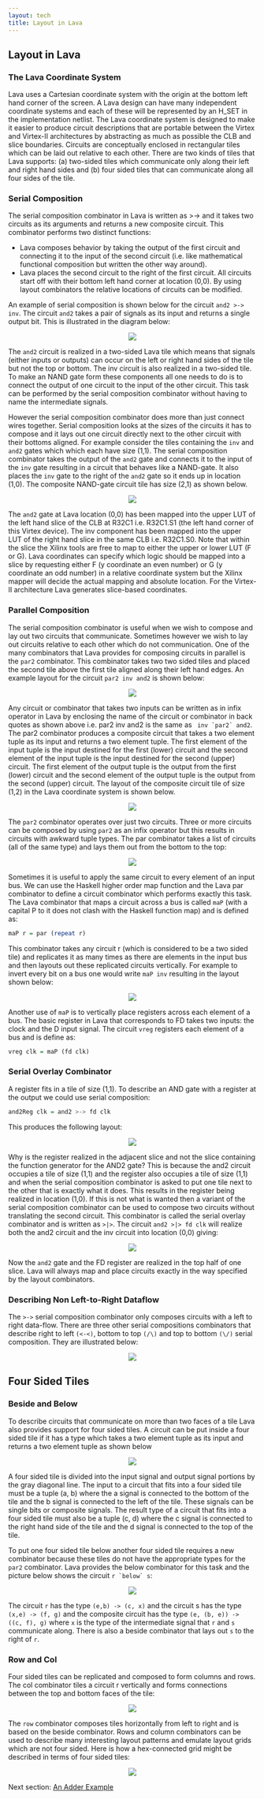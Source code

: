 ```yaml
---
layout: tech
title: Layout in Lava
---
```

## Layout in Lava

### The Lava Coordinate System

Lava uses a Cartesian coordinate system with the origin at the bottom left hand corner of the screen. A Lava design can have many independent coordinate systems and each of these will be represented by an H_SET in the implementation netlist. The Lava coordinate system is designed to make it easier to produce circuit descriptions that are portable between the Virtex and Virtex-II architectures by abstracting as much as possible the CLB and slice boundaries.
Circuits are conceptually enclosed in rectangular tiles which can be laid out relative to each other. There are two kinds of tiles that Lava supports: (a) two-sided tiles which communicate only along their left and right hand sides and (b) four sided tiles that can communicate along all four sides of the tile.

### Serial Composition

The serial composition combinator in Lava is written as >-> and it takes two circuits as its arguments and returns a new composite circuit. This combinator performs two distinct functions:

* Lava composes behavior by taking the output of the first circuit and connecting it to the input of the second circuit (i.e. like mathematical functional composition but written the other way around).
* Lava places the second circuit to the right of the first circuit. All circuits start off with their bottom left hand corner at location (0,0). By using layout combinators the relative locations of circuits can be modified.

An example of serial composition is shown below for the circuit `and2 >-> inv`. The circuit `and2` takes a pair of signals as its input and returns a single output bit. This is illustrated in the diagram below:

<p align="center"> <img src="nand2.jpg"></p>

The `and2` circuit is realized in a two-sided Lava tile which means that signals (either inputs or outputs) can occur on the left or right hand sides of the tile but not the top or bottom. The inv circuit is also realized in a two-sided tile. To make an NAND gate form these components all one needs to do is to connect the output of one circuit to the input of the other circuit. This task can be performed by the serial composition combinator without having to name the intermediate signals.

However the serial composition combinator does more than just connect wires together. Serial composition looks at the sizes of the circuits it has to compose and it lays out one circuit directly next to the other circuit with their bottoms aligned. For example consider the tiles containing the `inv` and `and2` gates which which each have size (1,1). The serial composition combinator takes the output of the `and2` gate and connects it to the input of the `inv` gate resulting in a circuit that behaves like a NAND-gate. It also places the `inv` gate to the right of the `and2` gate so it ends up in location (1,0). The composite NAND-gate circuit tile has size (2,1) as shown below.

<p align="center"> <img src="serial_composition.jpg"></p>

The `and2` gate at Lava location (0,0) has been mapped into the upper LUT of the left hand slice of the CLB at R32C1 i.e. R32C1.S1 (the left hand corner of this Virtex device). The inv component has been mapped into the upper LUT of the right hand slice in the same CLB i.e. R32C1.S0. Note that within the slice the Xilinx tools are free to map to either the upper or lower LUT (F or G). Lava coordinates can specify which logic should be mapped into a slice by requesting either F (y coordinate an even number) or G (y coordinate an odd number) in a relative coordinate system but the Xilinx mapper will decide the actual mapping and absolute location. For the Virtex-II architecture Lava generates slice-based coordinates.

### Parallel Composition

The serial composition combinator is useful when we wish to compose and lay out two circuits that communicate. Sometimes however we wish to lay out circuits relative to each other which do not communication. One of the many combinators that Lava provides for composing circuits in parallel is the `par2` combinator. This combinator takes two two sided tiles and placed the second tile above the first tile aligned along their left hand edges. An example layout for the circuit `par2 inv and2` is shown below:

<p align="center"> <img src="par2.jpg"></p>

Any circuit or combinator that takes two inputs can be written as in infix operator in Lava by enclosing the name of the circuit or combinator in back quotes as shown above i.e. par2 inv and2 is the same as `` inv `par2` and2``. The par2 combinator produces a composite circuit that takes a two element tuple as its input and returns a two element tuple. The first element of the input tuple is the input destined for the first (lower) circuit and the second element of the input tuple is the input destined for the second (upper) circuit. The first element of the output tuple is the output from the first (lower) circuit and the second element of the output tuple is the output from the second (upper) circuit. The layout of the composite circuit tile of size (1,2) in the Lava coordinate system is shown below.

<p align="center"> <img src="par2_grid.jpg"></p>

The `par2` combinator operates over just two circuits. Three or more circuits can be composed by using `par2` as an infix operator but this results in circuits with awkward tuple types. The par combinator takes a list of circuits (all of the same type) and lays them out from the bottom to the top:

<p align="center"> <img src="par.jpg"></p>

Sometimes it is useful to apply the same circuit to every element of an input bus. We can use the Haskell higher order map function and the Lava par combinator to define a circuit combinator which performs exactly this task. The Lava combinator that maps a circuit across a bus is called `maP` (with a capital P to it does not clash with the Haskell function map) and is defined as:

```haskell
maP r = par (repeat r)
```

This combinator takes any circuit r (which is considered to be a two sided tile) and replicates it as many times as there are elements in the input bus and then layouts out these replicated circuits vertically. For example to invert every bit on a bus one would write `maP inv` resulting in the layout shown below:

<p align="center"> <img src="map.jpg"></p>

Another use of `maP` is to vertically place registers across each element of a bus. The basic register in Lava that corresponds to FD takes two inputs: the clock and the D input signal. The circuit `vreg` registers each element of a bus and is define as:

```haskell
vreg clk = maP (fd clk)
```

### Serial Overlay Combinator

A register fits in a tile of size (1,1). To describe an AND gate with a register at the output we could use serial composition:

```haskell
and2Reg clk = and2 >-> fd clk
```

This produces the following layout:

<p align="center"> <img src="and2reg.jpg"></p>

Why is the register realized in the adjacent slice and not the slice containing the function generator for the AND2 gate? This is because the and2 circuit occupies a tile of size (1,1) and the register also occupies a tile of size (1,1) and when the serial composition combinator is asked to put one tile next to the other that is exactly what it does. This results in the register being realized in location (1,0). If this is not what is wanted then a variant of the serial composition combinator can be used to compose two circuits without translating the second circuit. This combinator is called the serial overlay combinator and is written as `>|>`. The circuit `and2 >|> fd clk` will realize both the and2 circuit and the inv circuit into location (0,0) giving:

<p align="center"> <img src="and2RegOverlay.jpg"></p>

Now the `and2` gate and the FD register are realized in the top half of one slice. Lava will always map and place circuits exactly in the way specified by the layout combinators.

### Describing Non Left-to-Right Dataflow

The `>->` serial composition combinator only composes circuits with a left to right data-flow. There are three other serial compositions combinators that describe right to left `(<-<)`, bottom to top `(/\)` and top to bottom `(\/)` serial composition. They are illustrated below:

<p align="center"> <img src="other_serial.jpg"></p>

## Four Sided Tiles

### Beside and Below
To describe circuits that communicate on more than two faces of a tile Lava also provides support for four sided tiles. A circuit can be put inside a four sided tile if it has a type which takes a two element tuple as its input and returns a two element tuple as shown below

<p align="center"> <img src="four_sided_tile.jpg"></p>

A four sided tile is divided into the input signal and output signal portions by the gray diagonal line. The input to a circuit that fits into a four sided tile must be a tuple (a, b) where the a signal is connected to the bottom of the tile and the b signal is connected to the left of the tile. These signals can be single bits or composite signals. The result type of a circuit that fits into a four sided tile must also be a tuple (c, d) where the c signal is connected to the right hand side of the tile and the d signal is connected to the top of the tile.

To put one four sided tile below another four sided tile requires a new combinator because these tiles do not have the appropriate types for the `par2` combinator. Lava provides the below combinator for this task and the picture below shows the circuit `` r `below` s ``:

<p align="center"> <img src="below.jpg"></p>

The circuit `r` has the type `(e,b) -> (c, x)` and the circuit s has the type `(x,e) -> (f, g)` and the composite circuit has the type `(e, (b, e)) -> ((c, f), g)` where `x` is the type of the intermediate signal that `r` and `s` communicate along. There is also a beside combinator that lays out `s` to the right of `r`.

### Row and Col

Four sided tiles can be replicated and composed to form columns and rows. The col combinator tiles a circuit r vertically and forms connections between the top and bottom faces of the tile:

<p align="center"> <img src="col.jpg"></p>

The `row` combinator composes tiles horizontally from left to right and is based on the beside combinator. Rows and column combinators can be used to describe many interesting layout patterns and emulate layout grids which are not four sided. Here is how a hex-connected grid might be described in terms of four sided tiles:

<p align="center"> <img src="hex.jpg"></p>

Next section: [An Adder Example](adder)
